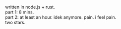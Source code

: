 written in node.js + rust. <br>
part 1: 8 mins. <br>
part 2: at least an hour. idek anymore. pain. i feel pain. <br>
two stars.
